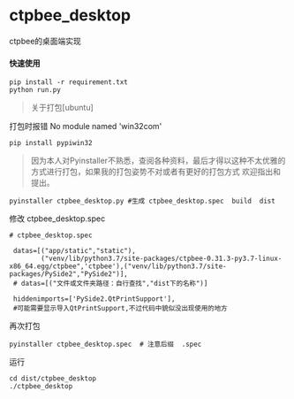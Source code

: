 # ctpbee_desktop
ctpbee的桌面端实现

#### 快速使用
```
pip install -r requirement.txt
python run.py
```

> 关于打包[ubuntu]

打包时报错 No module named 'win32com'
```
pip install pypiwin32
```
> 因为本人对Pyinstaller不熟悉，查阅各种资料，最后才得以这种不太优雅的方式进行打包，如果我的打包姿势不对或者有更好的打包方式
欢迎指出和提出。
```
pyinstaller ctpbee_desktop.py #生成 ctpbee_desktop.spec  build  dist

```
修改 ctpbee_desktop.spec
```
# ctpbee_desktop.spec

 datas=[("app/static","static"),
        ("venv/lib/python3.7/site-packages/ctpbee-0.31.3-py3.7-linux-x86_64.egg/ctpbee",'ctpbee'),("venv/lib/python3.7/site-packages/PySide2","PySide2")],
 # datas=[("文件或文件夹路径：自行查找","dist下的名称")]
 
 hiddenimports=['PySide2.QtPrintSupport'],
 #可能需要显示导入QtPrintSupport,不过代码中貌似没出现使用的地方
```
再次打包
```
pyinstaller ctpbee_desktop.spec  # 注意后缀  .spec
```
运行
```
cd dist/ctpbee_desktop 
./ctpbee_desktop
```